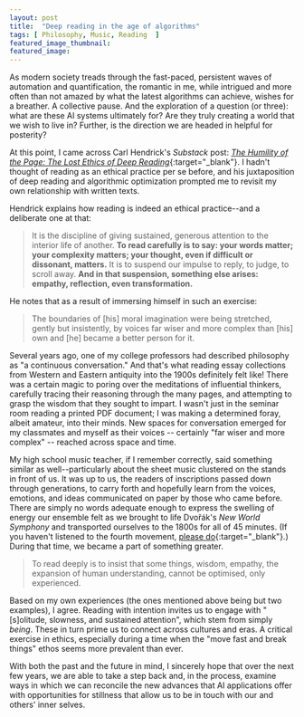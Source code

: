 ```yaml
---
layout: post
title:  "Deep reading in the age of algorithms"
tags: [ Philosophy, Music, Reading  ]
featured_image_thumbnail:
featured_image: 
---
```


As modern society treads through the fast-paced, persistent waves of automation and quantification, the romantic in me, while intrigued and more often than not amazed by what the latest algorithms can achieve, wishes for a breather. A collective pause. And the exploration of a question (or three): what are these AI systems ultimately for? Are they truly creating a world that we wish to live in? Further, is the direction we are headed in helpful for posterity? 

At this point, I came across Carl Hendrick's <i>Substack</i> post: [<i>The Humility of the Page: The Lost Ethics of Deep Reading</i>](https://carlhendrick.substack.com/p/the-humility-of-the-page-the-lost?utm_source=share&utm_medium=android&r=1qe5uc&triedRedirect=true){:target="_blank"}. I hadn't thought of reading as an ethical practice per se before, and his juxtaposition of deep reading and algorithmic optimization prompted me to revisit my own relationship with written texts. 

Hendrick explains how reading is indeed an ethical practice--and a deliberate one at that:
> It is the discipline of giving sustained, generous attention to the interior life of another. <strong>To read carefully is to say: your words matter; your complexity matters; your thought, even if difficult or dissonant, matters.</strong> It is to suspend our impulse to reply, to judge, to scroll away. <strong>And in that suspension, something else arises: empathy, reflection, even transformation.</strong>

He notes that as a result of immersing himself in such an exercise:
> The boundaries of [his] moral imagination were being stretched, gently but insistently, by voices far wiser and more complex than [his] own and [he] became a better person for it.

Several years ago, one of my college professors had described philosophy as "a continuous conversation." And that's what reading essay collections from Western and Eastern antiquity into the 1900s definitely felt like! There was a certain magic to poring over the meditations of influential thinkers, carefully tracing their reasoning through the many pages, and attempting to grasp the wisdom that they sought to impart. I wasn't just in the seminar room reading a printed PDF document; I was making a determined foray, albeit amateur, into their minds. New spaces for conversation emerged for my classmates and myself as their voices -- certainly "far wiser and more complex" -- reached across space and time.

My high school music teacher, if I remember correctly, said something similar as well--particularly about the sheet music clustered on the stands in front of us. It was up to us, the readers of inscriptions passed down through generations, to carry forth and hopefully learn from the voices, emotions, and ideas communicated on paper by those who came before. There are simply no words adequate enough to express the swelling of energy our ensemble felt as we brought to life Dvořák's <i>New World Symphony</i> and transported ourselves to the 1800s for all of 45 minutes. (If you haven't listened to the fourth movement, [please do](https://www.youtube.com/watch?v=jOofzffyDSA){:target="_blank"}.) During that time, we became a part of something greater.

> To read deeply is to insist that some things, wisdom, empathy, the expansion of human understanding, cannot be optimised, only experienced.

Based on my own experiences (the ones mentioned above being but two examples), I agree. Reading with intention invites us to engage with "[s]olitude, slowness, and sustained attention", which stem from simply <i>being</i>. These in turn prime us to connect across cultures and eras. A critical exercise in ethics, especially during a time when the "move fast and break things" ethos seems more prevalent than ever.

With both the past and the future in mind, I sincerely hope that over the next few years, we are able to take a step back and, in the process, examine ways in which we can reconcile the new advances that AI applications offer with opportunities for stillness that allow us to be in touch with our and others' inner selves. 

